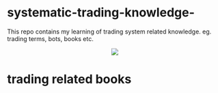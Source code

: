 # systematic-trading-knowledge-
This repo contains my learning of trading system related knowledge. eg. trading terms, bots, books etc.

<div align=center><img src="https://awesome.re/badge.svg" /></div>


# trading related books
